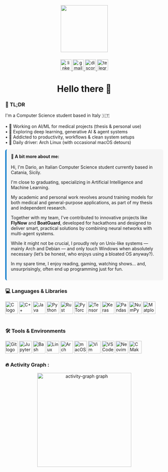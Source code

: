 <div align="center">
  <img height="150" src="https://media1.giphy.com/media/v1.Y2lkPTc5MGI3NjExN2N1aDF2dXczM3I0M21sZzM0bmZ1Z2JkZ3A5dHlhcWJqc3o4MXR0ZSZlcD12MV9pbnRlcm5hbF9naWZfYnlfaWQmY3Q9Zw/ENY5vJgJPEfG3Ym14H/giphy.gif" />
</div>

###

<div align="center">
  <a href="https://www.linkedin.com/in/dariolazzara" target="_blank">
    <img src="https://img.shields.io/static/v1?message=LinkedIn&logo=linkedin&label=&color=0077B5&logoColor=white&labelColor=&style=for-the-badge" height="35" alt="linkedin logo" />
  </a>
  <a href="mailto:lazzara.hh@gmail.com" target="_blank">
    <img src="https://img.shields.io/static/v1?message=Gmail&logo=gmail&label=&color=D14836&logoColor=white&labelColor=&style=for-the-badge" height="35" alt="gmail logo" />
  </a>
  <a href="https://discordapp.com/users/gotodi3" target="_blank">
    <img src="https://img.shields.io/static/v1?message=Discord&logo=discord&label=&color=7289DA&logoColor=white&labelColor=&style=for-the-badge" height="35" alt="discord logo" />
  </a>
  <a href="https://t.me/Dariol24" target="_blank">
    <img src="https://img.shields.io/static/v1?message=Telegram&logo=telegram&label=&color=2CA5E0&logoColor=white&labelColor=&style=for-the-badge" height="35" alt="telegram logo" />
  </a>
</div>


###

<h1 align="center">Hello there 👋</h1>

###

<h3 align="left">🧠 TL;DR</h3>
<p align="left">
  I'm a Computer Science student based in Italy 🇮🇹<br><br>
  • 🤖 Working on AI/ML for medical projects (thesis & personal use)<br>
  • 🔬 Exploring deep learning, generative AI & agent systems<br>
  • 🧩 Addicted to productivity, workflows & clean system setups<br>
  • 🐧 Daily driver: Arch Linux (with occasional macOS detours)
</p>


<div style="border-left: 4px solid #007acc; padding: 1em; background-color: #f5f5f5; border-radius: 6px;">
  <strong>📖 A bit more about me:</strong><br><br>
  Hi, I'm Dario, an Italian Computer Science student currently based in Catania, Sicily.
  
  I'm close to graduating, specializing in Artificial Intelligence and Machine Learning.
  
  My academic and personal work revolves around training models for both medical and general-purpose applications, as part of my thesis and independent research.
  
  Together with my team, I've contributed to innovative projects like **FlyNow** and **BoatGuard**, developed for hackathons and designed to deliver smart, practical solutions by combining neural networks with multi-agent systems.
  
  While it might not be crucial, I proudly rely on Unix-like systems — mainly Arch and Debian — and only touch Windows when absolutely necessary (let’s be honest, who enjoys using a bloated OS anyway?).
  
  In my spare time, I enjoy reading, gaming, watching shows... and, unsurprisingly, often end up programming just for fun.
    
</div>


###

<h3 align="left">💻 Languages & Libraries</h3>
<div align="left">
  <img src="https://cdn.jsdelivr.net/gh/devicons/devicon/icons/c/c-original.svg" height="40" alt="C logo" />
  <img src="https://cdn.jsdelivr.net/gh/devicons/devicon/icons/cplusplus/cplusplus-original.svg" height="40" alt="C++ logo" />
  <img src="https://cdn.jsdelivr.net/gh/devicons/devicon/icons/java/java-original.svg" height="40" alt="Java logo" />
  <img src="https://cdn.jsdelivr.net/gh/devicons/devicon/icons/python/python-original.svg" height="40" alt="Python logo" />
  <img src="https://cdn.jsdelivr.net/gh/devicons/devicon/icons/rust/rust-original.svg" height="40" alt="Rust logo" />
  <img src="https://cdn.jsdelivr.net/gh/devicons/devicon/icons/pytorch/pytorch-original.svg" height="40" alt="PyTorch logo" />
  <img src="https://cdn.jsdelivr.net/gh/devicons/devicon/icons/tensorflow/tensorflow-original.svg" height="40" alt="TensorFlow logo" />
  <img src="https://cdn.jsdelivr.net/gh/devicons/devicon/icons/keras/keras-original.svg" height="40" alt="Keras logo" />
  <img src="https://cdn.jsdelivr.net/gh/devicons/devicon/icons/pandas/pandas-original.svg" height="40" alt="Pandas logo" />
  <img src="https://cdn.jsdelivr.net/gh/devicons/devicon/icons/numpy/numpy-original.svg" height="40" alt="NumPy logo" />
  <img src="https://cdn.jsdelivr.net/gh/devicons/devicon/icons/matplotlib/matplotlib-original.svg" height="40" alt="Matplotlib logo" />
</div>


<br/>


<h3 align="left">🛠 Tools & Environments</h3>
<div align="left">
  <img src="https://cdn.jsdelivr.net/gh/devicons/devicon/icons/git/git-original.svg" height="40" alt="Git logo" />
  <img src="https://cdn.jsdelivr.net/gh/devicons/devicon/icons/jupyter/jupyter-original.svg" height="40" alt="Jupyter logo" />
  <img src="https://cdn.jsdelivr.net/gh/devicons/devicon/icons/bash/bash-original.svg" height="40" alt="Bash logo" />
  <img src="https://cdn.jsdelivr.net/gh/devicons/devicon/icons/linux/linux-original.svg" height="40" alt="Linux logo" />
  <img src="https://cdn.jsdelivr.net/gh/devicons/devicon/icons/archlinux/archlinux-original.svg" height="40" alt="Arch Linux logo" />
  <img src="https://cdn.jsdelivr.net/gh/devicons/devicon/icons/apple/apple-original.svg" height="40" alt="macOS logo" />
  <img src="https://cdn.jsdelivr.net/gh/devicons/devicon/icons/vim/vim-original.svg" height="40" alt="Vim logo" />
  <img src="https://cdn.jsdelivr.net/gh/devicons/devicon/icons/vscode/vscode-original.svg" height="40" alt="VSCode logo" />
  <img src="https://cdn.jsdelivr.net/gh/devicons/devicon/icons/neovim/neovim-original.svg" height="40" alt="Neovim logo" />
  <img src="https://cdn.jsdelivr.net/gh/devicons/devicon/icons/cmake/cmake-original.svg" height="40" alt="CMake logo" />
</div>


###

<h3 align="left">🔥 Activity Graph :</h3>
<div align="center">
  <img src="https://github-readme-activity-graph.vercel.app/graph?username=Erewhon-proj&radius=16&theme=redical&area=true&order=5&hide_border=false" height="300" alt="activity-graph graph"  />
</div>

###

